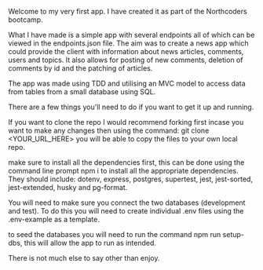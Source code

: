 Welcome to my very first app. I have created it as part of the Northcoders bootcamp. 

What I have made is a simple app with several endpoints all of which can be viewed in the endpoints.json file. The aim was to create a news app which could provide the client with information about news articles, comments, users and topics. It also allows for posting of new comments, deletion of comments by id and the patching of articles. 

The app was made using TDD and utilising an MVC model to access data from tables from a small database using SQL. 

There are a few things you'll need to do if you want to get it up and running.

If you want to clone the repo I would recommend forking first incase you want to make any changes then using the command:
git clone <YOUR_URL_HERE>  you will be able to copy the files to your own local repo.

make sure to install all the dependencies first, this can be done using the command line prompt npm i to install all the appropriate dependencies. They should include: dotenv, express, postgres, supertest, jest, jest-sorted, jest-extended, husky and pg-format.

You will need to make sure you connect the two databases (development and test).
To do this you will need to create individual .env files using the .env-example as a template.

to seed the databases you will need to run the command npm run setup-dbs, this will allow the app to run as intended. 

There is not much else to say other than enjoy.

